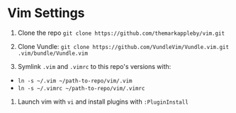 Vim Settings
===

1. Clone the repo `git clone https://github.com/themarkappleby/vim.git`

1. Clone Vundle: `git clone https://github.com/VundleVim/Vundle.vim.git .vim/bundle/Vundle.vim`

1. Symlink `.vim` and `.vimrc` to this repo's versions with: 
  - `ln -s ~/.vim ~/path-to-repo/vim/.vim`
  - `ln -s ~/.vimrc ~/path-to-repo/vim/.vimrc`

1. Launch vim with `vi` and install plugins with `:PluginInstall`

